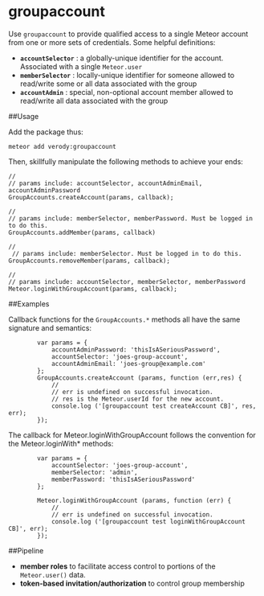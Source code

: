 # groupaccount
Use `groupaccount` to provide qualified access to a single Meteor account from one or more sets of credentials. Some helpful definitions:

- **`accountSelector`** : a globally-unique identifier for the account. Associated with a single `Meteor.user`
- **`memberSelector`** : locally-unique identifier for someone allowed to read/write some or all data associated with the group
- **`accountAdmin`** : special, non-optional account member allowed to read/write all data associated with the group

##Usage

Add the package thus:

```
meteor add verody:groupaccount
```

Then, skillfully manipulate the following methods to achieve your ends:

```
//
// params include: accountSelector, accountAdminEmail, accountAdminPassword
GroupAccounts.createAccount(params, callback);
```

```
//
// params include: memberSelector, memberPassword. Must be logged in to do this.
GroupAccounts.addMember(params, callback)
```

```
//
 // params include: memberSelector. Must be logged in to do this.
GroupAccounts.removeMember(params, callback);
```

```
//
// params include: accountSelector, memberSelector, memberPassword
Meteor.loginWithGroupAccount(params, callback);
```

##Examples

Callback functions for the `GroupAccounts.*` methods all have the same signature and semantics:

```
        var params = {
            accountAdminPassword: 'thisIsASeriousPassword',
            accountSelector: 'joes-group-account',
            accountAdminEmail: 'joes-group@example.com'
        };
        GroupAccounts.createAccount (params, function (err,res) {
            //
            // err is undefined on successful invocation.
            // res is the Meteor.userId for the new account.
            console.log ('[groupaccount test createAccount CB]', res, err);
        });
```

The callback for Meteor.loginWithGroupAccount follows the convention for the Meteor.loginWith* methods:

```
        var params = {
            accountSelector: 'joes-group-account',
            memberSelector: 'admin',
            memberPassword: 'thisIsASeriousPassword'
        };

        Meteor.loginWithGroupAccount (params, function (err) {
            //
            // err is undefined on successful invocation.
            console.log ('[groupaccount test loginWithGroupAccount CB]', err);
        });

```

##Pipeline
- **member roles** to facilitate access control to portions of the `Meteor.user()` data.
- **token-based invitation/authorization** to control group membership
